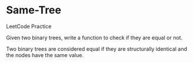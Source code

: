 # Same-Tree
LeetCode Practice

Given two binary trees, write a function to check if they are equal or not.

Two binary trees are considered equal if they are structurally identical and the nodes have the same value.
